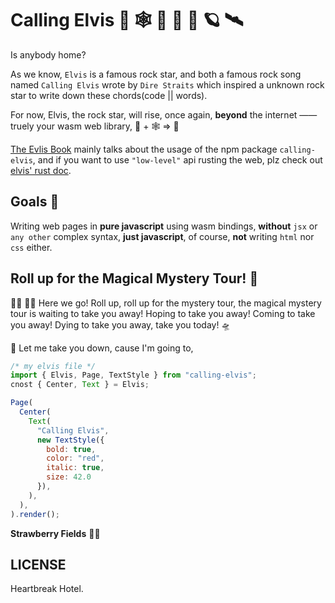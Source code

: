 # Calling Elvis 🦀 🕸  🎸 📡 🚀 🪐 🛰

Is anybody home?

As we know, `Elvis` is a famous rock star, and both a famous rock song named `Calling Elvis` wrote by `Dire Straits` which inspired a unknown rock star to write down these chords(code || words).

For now, Elvis, the rock star, will rise, once again, **beyond** the internet —— truely your wasm web library, 🦀 + 🕸  => 💖

[The Evlis Book][1] mainly talks about the usage of the npm package `calling-elvis`, and if you want to use `"low-level"` api rusting the web, plz check out [elvis' rust doc][2].

## Goals 🎯

Writing web pages in **pure javascript** using wasm bindings, **without** `jsx` or `any other` complex syntax, **just javascript**, of course, **not** writing `html` nor `css` either.

## Roll up for the Magical Mystery Tour! 🌈

🧙‍♂️ 🤹‍♂️ Here we go! Roll up, roll up for the mystery tour, the magical mystery tour is waiting to take you away! Hoping to take you away! Coming to take you away! Dying to take you away, take you today! 🛸

🎻 Let me take you down, cause I'm going to,

```js
/* my elvis file */
import { Elvis, Page, TextStyle } from "calling-elvis";
cnost { Center, Text } = Elvis;

Page(
  Center(
    Text(
      "Calling Elvis",
      new TextStyle({
        bold: true,
        color: "red",
        italic: true,
        size: 42.0
      }),
    ),
  ),
).render();
```
 **Strawberry Fields** 🧑‍🚀


## LICENSE

Heartbreak Hotel.

[1]: https://clearloop.github.io/elvis
[2]: https://docs.rs/elvis
